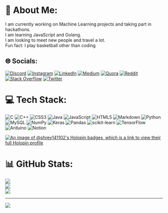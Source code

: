 # 💫 About Me:
I am currently working on Machine Learning projects and taking part in hackathons.<br>I am learning JavaScript and Golang.<br>I am looking to meet new people and travel a lot.<br>Fun fact: I play basketball other than coding


## 🌐 Socials:
[![Discord](https://img.shields.io/badge/Discord-%237289DA.svg?logo=discord&logoColor=white)](https://discordapp.com/users/483202967655415819) [![Instagram](https://img.shields.io/badge/Instagram-%23E4405F.svg?logo=Instagram&logoColor=white)](https://instagram.com/shreyansh_khaitan14) [![LinkedIn](https://img.shields.io/badge/LinkedIn-%230077B5.svg?logo=linkedin&logoColor=white)](https://linkedin.com/in/shreyansh-khaitan) [![Medium](https://img.shields.io/badge/Medium-12100E?logo=medium&logoColor=white)](https://medium.com/@shrey1411) [![Quora](https://img.shields.io/badge/Quora-%23B92B27.svg?logo=Quora&logoColor=white)](https://quora.com/profile/Shreyansh-Khaitan-1) [![Reddit](https://img.shields.io/badge/Reddit-%23FF4500.svg?logo=Reddit&logoColor=white)](https://reddit.com/user/shrey_14) [![Stack Overflow](https://img.shields.io/badge/-Stackoverflow-FE7A16?logo=stack-overflow&logoColor=white)](https://stackoverflow.com/users/shreyansh-khaitan) [![Twitter](https://img.shields.io/badge/Twitter-%231DA1F2.svg?logo=Twitter&logoColor=white)](https://twitter.com/shrey148) 

# 💻 Tech Stack:
![C](https://img.shields.io/badge/c-%2300599C.svg?style=for-the-badge&logo=c&logoColor=white) ![C++](https://img.shields.io/badge/c++-%2300599C.svg?style=for-the-badge&logo=c%2B%2B&logoColor=white) ![CSS3](https://img.shields.io/badge/css3-%231572B6.svg?style=for-the-badge&logo=css3&logoColor=white) ![Java](https://img.shields.io/badge/java-%23ED8B00.svg?style=for-the-badge&logo=java&logoColor=white) ![JavaScript](https://img.shields.io/badge/javascript-%23323330.svg?style=for-the-badge&logo=javascript&logoColor=%23F7DF1E) ![HTML5](https://img.shields.io/badge/html5-%23E34F26.svg?style=for-the-badge&logo=html5&logoColor=white) ![Markdown](https://img.shields.io/badge/markdown-%23000000.svg?style=for-the-badge&logo=markdown&logoColor=white) ![Python](https://img.shields.io/badge/python-3670A0?style=for-the-badge&logo=python&logoColor=ffdd54) ![MySQL](https://img.shields.io/badge/mysql-%2300f.svg?style=for-the-badge&logo=mysql&logoColor=white) ![NumPy](https://img.shields.io/badge/numpy-%23013243.svg?style=for-the-badge&logo=numpy&logoColor=white) ![Keras](https://img.shields.io/badge/Keras-%23D00000.svg?style=for-the-badge&logo=Keras&logoColor=white) ![Pandas](https://img.shields.io/badge/pandas-%23150458.svg?style=for-the-badge&logo=pandas&logoColor=white) ![scikit-learn](https://img.shields.io/badge/scikit--learn-%23F7931E.svg?style=for-the-badge&logo=scikit-learn&logoColor=white) ![TensorFlow](https://img.shields.io/badge/TensorFlow-%23FF6F00.svg?style=for-the-badge&logo=TensorFlow&logoColor=white) ![Arduino](https://img.shields.io/badge/-Arduino-00979D?style=for-the-badge&logo=Arduino&logoColor=white) ![Notion](https://img.shields.io/badge/Notion-%23000000.svg?style=for-the-badge&logo=notion&logoColor=white) 

[![An image of @shrey141102's Holopin badges, which is a link to view their full Holopin profile](https://holopin.me/shrey141102)](https://holopin.io/@shrey141102)

# 📊 GitHub Stats:
![](https://github-readme-stats.vercel.app/api?username=shrey141102&theme=dark&hide_border=false&include_all_commits=false&count_private=false)<br/>
![](https://github-readme-streak-stats.herokuapp.com/?user=shrey141102&theme=dark&hide_border=false)<br/>
![](https://github-readme-stats.vercel.app/api/top-langs/?username=shrey141102&theme=dark&hide_border=false&include_all_commits=false&count_private=false&layout=compact)

---
[![](https://visitcount.itsvg.in/api?id=shrey141102&icon=5&color=6)](https://visitcount.itsvg.in)

